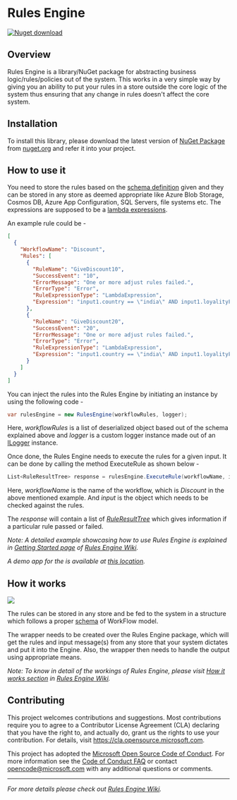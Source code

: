 # Rules Engine
[![Nuget download][download-image]][download-url]

[download-image]: https://img.shields.io/nuget/dt/RulesEngine
[download-url]: https://www.nuget.org/packages/RulesEngine/
## Overview
Rules Engine is a library/NuGet package for abstracting business logic/rules/policies out of the system. This works in a very simple way by giving you an ability to put your rules in a store outside the core logic of the system thus ensuring that any change in rules doesn't affect the core system.

## Installation
To install this library, please download the latest version of  [NuGet Package](https://www.nuget.org/packages/RulesEngine/) from [nuget.org](https://www.nuget.org/) and refer it into your project.  

## How to use it

You need to store the rules based on the [schema definition](https://github.com/microsoft/RulesEngine/blob/master/schema/workflowRules-schema.json) given and they can be stored in any store as deemed appropriate like Azure Blob Storage, Cosmos DB, Azure App Configuration, SQL Servers, file systems etc. The expressions are supposed to be a [lambda expressions](https://docs.microsoft.com/en-us/dotnet/csharp/programming-guide/statements-expressions-operators/lambda-expressions).

An example rule could be - 
```json
[
  {
    "WorkflowName": "Discount",
    "Rules": [
      {
        "RuleName": "GiveDiscount10",
        "SuccessEvent": "10",
        "ErrorMessage": "One or more adjust rules failed.",
        "ErrorType": "Error",
        "RuleExpressionType": "LambdaExpression",
        "Expression": "input1.country == \"india\" AND input1.loyalityFactor <= 2 AND input1.totalPurchasesToDate >= 5000"
      },
      {
        "RuleName": "GiveDiscount20",
        "SuccessEvent": "20",
        "ErrorMessage": "One or more adjust rules failed.",
        "ErrorType": "Error",
        "RuleExpressionType": "LambdaExpression",
        "Expression": "input1.country == \"india\" AND input1.loyalityFactor >= 3 AND input1.totalPurchasesToDate >= 10000"
      }
    ]
  }
]
```

You can inject the rules into the Rules Engine by initiating an instance by using the following code - 
```c#
var rulesEngine = new RulesEngine(workflowRules, logger);
```
Here, *workflowRules* is a list of deserialized object based out of the schema explained above and *logger* is a custom logger instance made out of an [ILogger](https://github.com/microsoft/RulesEngine/wiki/Getting-Started#logger) instance.

Once done, the Rules Engine needs to execute the rules for a given input. It can be done by calling the method ExecuteRule as shown below - 
```c#
List<RuleResultTree> response = rulesEngine.ExecuteRule(workflowName, input);
```
Here, *workflowName* is the name of the workflow, which is *Discount* in the above mentioned example. And *input* is the object which needs to be checked against the rules.

The *response* will contain a list of [*RuleResultTree*](https://github.com/microsoft/RulesEngine/wiki/Getting-Started#ruleresulttree) which gives information if a particular rule passed or failed. 


_Note: A detailed example showcasing how to use Rules Engine is explained in [Getting Started page](https://github.com/microsoft/RulesEngine/wiki/Getting-Started) of [Rules Engine Wiki](https://github.com/microsoft/RulesEngine/wiki)._

_A demo app for the is available at [this location](https://github.com/microsoft/RulesEngine/tree/master/demo)._

## How it works

![](https://github.com/microsoft/RulesEngine/blob/master/assets/BlockDiagram.png)

The rules can be stored in any store and be fed to the system in a structure which follows a proper [schema](https://github.com/microsoft/RulesEngine/blob/master/schema/workflowRules-schema.json) of WorkFlow model.

The wrapper needs to be created over the Rules Engine package, which will get the rules and input message(s) from any store that your system dictates and put it into the Engine. Also, the wrapper then needs to handle the output using appropriate means.


_Note: To know in detail of the workings of Rules Engine, please visit [How it works section](https://github.com/microsoft/RulesEngine/wiki/Introduction#how-it-works) in [Rules Engine Wiki](https://github.com/microsoft/RulesEngine/wiki)._

## Contributing

This project welcomes contributions and suggestions.  Most contributions require you to agree to a
Contributor License Agreement (CLA) declaring that you have the right to, and actually do, grant us
the rights to use your contribution. For details, visit https://cla.opensource.microsoft.com.

This project has adopted the [Microsoft Open Source Code of Conduct](https://opensource.microsoft.com/codeofconduct/).
For more information see the [Code of Conduct FAQ](https://opensource.microsoft.com/codeofconduct/faq/) or
contact [opencode@microsoft.com](mailto:opencode@microsoft.com) with any additional questions or comments.




---

_For more details please check out [Rules Engine Wiki](https://github.com/microsoft/RulesEngine/wiki)._
